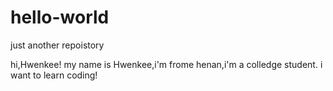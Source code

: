 # hello-world
just another repoistory

hi,Hwenkee! 
my name is Hwenkee,i'm frome henan,i'm a colledge student.
i want to learn coding!
